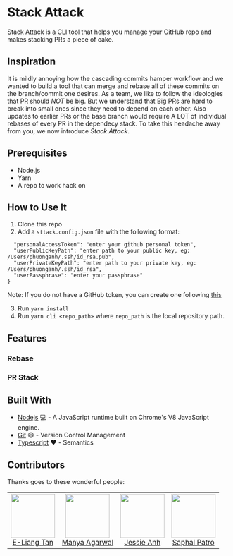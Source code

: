 # Stack Attack

Stack Attack is a CLI tool that helps you manage your GitHub repo and makes stacking PRs a piece of cake.

## Inspiration

It is mildly annoying how the cascading commits hamper workflow and we wanted to build a tool that can merge and rebase all of these commits on the branch/commit one desires. As a team, we like to follow the ideologies that PR should _NOT_ be big. But we understand that Big PRs are hard to break into small ones since they need to depend on each other. Also updates to earlier PRs or the base branch would require A LOT of individual rebases of every PR in the dependecy stack. To take this headache away from you, we now introduce _Stack Attack_.

## Prerequisites

- Node.js
- Yarn
- A repo to work hack on

## How to Use It

1. Clone this repo
2. Add a `sttack.config.json` file with the following format:

```{
  "personalAccessToken": "enter your github personal token",
  "userPublicKeyPath": "enter path to your public key, eg: /Users/phuonganh/.ssh/id_rsa.pub",
  "userPrivateKeyPath": "enter path to your private key, eg: /Users/phuonganh/.ssh/id_rsa",
  "userPassphrase": "enter your passphrase"
}
```

Note: If you do not have a GitHub token, you can create one following [this](https://github.com/settings/tokens)

3. Run `yarn install`
4. Run `yarn cli <repo_path>` where `repo_path` is the local repository path.

## Features 

### Rebase 

### PR Stack 

## Built With

- [Nodejs](https://nodejs.org/en/) :computer: - A JavaScript runtime built on Chrome's V8 JavaScript engine.
- [Git](https://www.git-scm.com/doc) :smile: - Version Control Management
- [Typescript](https://www.typescriptlang.org/) :heart: - Semantics

## Contributors

Thanks goes to these wonderful people:

<!-- ALL-CONTRIBUTORS-LIST:START - Do not remove or modify this section -->
<!-- prettier-ignore-start -->
<!-- markdownlint-disable -->
<table>
  <tr>
    <td align="center"><a href="https://github.com/taneliang"><img src="https://avatars2.githubusercontent.com/u/12784593?s=400&u=0a8be59a4172b51c0e7c4993eef9b451831c6f56&v=4" width="100px;" alt=""/><br /><sub>
    <a href="https://github.com/taneliang" title="Frontend/Backend">E-Liang Tan</a> </sub></a><br />
    <td align="center"><a href="https://github.com/manyaagarwal"><img src="https://avatars0.githubusercontent.com/u/44937027?s=400&v=4" width="100px;" alt=""/><br /><sub>
    <a href="https://github.com/manyaagarwal" title="Github Integration">Manya Agarwal</a></sub></a><br /> 
    <td align="center"><a href="https://github.com/jessieAnhNguyen"><img src="https://avatars1.githubusercontent.com/u/47696418?s=400&u=fcf97bc3760d3cbb6da2b1f94e363907b4752fe3&v=4" width="100px;" alt=""/><br /><sub>
    <a href="https://github.com/jessieAnhNguyen" title="Github Integration">Jessie Anh</a></sub></a><br /> 
    <td align="center"><a href="https://github.com/saphal1998"><img src="https://avatars0.githubusercontent.com/u/31125345?s=460&v=4" width="100px;" alt=""/><br /><sub>
    <a href="https://github.com/saphal1998" title="Local Git">Saphal Patro</a></sub></a><br /> 
  </tr>
</table>

<!-- markdownlint-enable -->
<!-- prettier-ignore-end -->

<!-- ALL-CONTRIBUTORS-LIST:END -->

